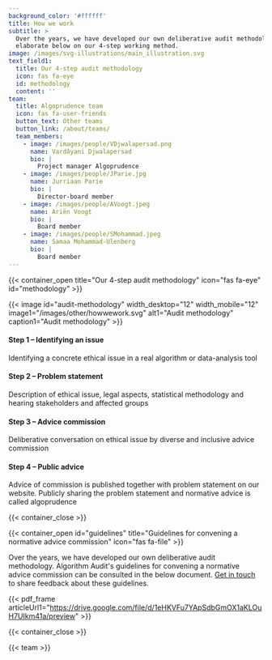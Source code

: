 ```yaml
---
background_color: '#ffffff'
title: How we work
subtitle: >
  Over the years, we have developed our own deliberative audit methodology. We
  elaborate below on our 4-step working method.
image: /images/svg-illustrations/main_illustration.svg
text_field1:
  title: Our 4-step audit methodology
  icon: fas fa-eye
  id: methodology
  content: ''
team:
  title: Algoprudence team
  icon: fas fa-user-friends
  button_text: Other teams
  button_link: /about/teams/
  team_members:
    - image: /images/people/VDjwalapersad.png
      name: Vardâyani Djwalapersad
      bio: |
        Project manager Algoprudence
    - image: /images/people/JParie.jpg
      name: Jurriaan Parie
      bio: |
        Director-board member
    - image: /images/people/AVoogt.jpeg
      name: Ariën Voogt
      bio: |
        Board member
    - image: /images/people/SMohammad.jpeg
      name: Samaa Mohammad-Ulenberg
      bio: |
        Board member
---
```


{{< container_open title="Our 4-step audit methodology" icon="fas fa-eye" id="methodology" >}}

{{< image id="audit-methodology" width_desktop="12" width_mobile="12" image1="/images/other/howwework.svg" alt1="Audit methodology" caption1="Audit methodology" >}}

#### Step 1 – Identifying an issue

Identifying a concrete ethical issue in a real algorithm or data-analysis tool

#### Step 2 – Problem statement

Description of ethical issue, legal aspects, statistical methodology and hearing stakeholders and affected groups

#### Step 3 – Advice commission

Deliberative conversation on ethical issue by diverse and inclusive advice commission

#### Step 4 – Public advice

Advice of commission is published together with problem statement on our website. Publicly sharing the problem statement and normative advice is called algoprudence

{{< container_close >}}

{{< container_open id="guidelines" title="Guidelines for convening a normative advice commission" icon="fas fa-file" >}}

Over the years, we have developed our own deliberative audit methodology. Algorithm Audit's guidelines for convening a normative advice commission can be consulted in the below document. [Get in touch](/about/contact/) to share feedback about these guidelines.

{{< pdf_frame articleUrl1="https://drive.google.com/file/d/1eHKVFu7YApSdbGmOX1aKLOuH7UIkm41a/preview" >}}

{{< container_close >}}

{{< team >}}
